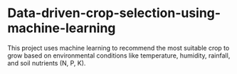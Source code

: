 # Data-driven-crop-selection-using-machine-learning
This project uses machine learning to recommend the most suitable crop to grow based on environmental conditions like temperature, humidity, rainfall, and soil nutrients (N, P, K).
